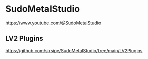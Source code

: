 # SudoMetalStudio

https://www.youtube.com/@SudoMetalStudio

## LV2 Plugins
https://github.com/sirsipe/SudoMetalStudio/tree/main/LV2Plugins
